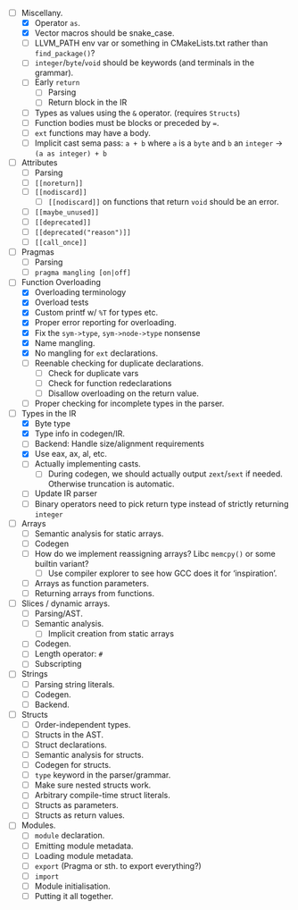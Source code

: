 - [ ] Miscellany.
  - [x] Operator `as`.
  - [x] Vector macros should be snake_case.
  - [ ] LLVM_PATH env var or something in CMakeLists.txt rather than `find_package()`?
  - [ ] `integer`/`byte`/`void` should be keywords (and terminals in the grammar).
  - [ ] Early `return`
    - [ ] Parsing
    - [ ] Return block in the IR
  - [ ] Types as values using the `&` operator. (requires `Structs`)
  - [ ] Function bodies must be blocks or preceded by `=`.
  - [ ] `ext` functions may have a body.
  - [ ] Implicit cast sema pass: `a + b` where `a` is a `byte` and `b` an `integer` -> `(a as integer) + b`
- [ ] Attributes
  - [ ] Parsing
  - [ ] `[[noreturn]]`
  - [ ] `[[nodiscard]]`
      - [ ] `[[nodiscard]]` on functions that return `void` should be an error.
  - [ ] `[[maybe_unused]]`
  - [ ] `[[deprecated]]`
  - [ ] `[[deprecated("reason")]]`
  - [ ] `[[call_once]]`
- [ ] Pragmas
  - [ ] Parsing
  - [ ] `pragma mangling [on|off]`
- [ ] Function Overloading
  - [x] Overloading terminology
  - [x] Overload tests
  - [x] Custom printf w/ `%T` for types etc.
  - [x] Proper error reporting for overloading.
  - [x] Fix the `sym->type`, `sym->node->type` nonsense
  - [x] Name mangling.
  - [x] No mangling for `ext` declarations.
  - [ ] Reenable checking for duplicate declarations.
    - [ ] Check for duplicate vars
    - [ ] Check for function redeclarations
    - [ ] Disallow overloading on the return value.
  - [ ] Proper checking for incomplete types in the parser.
- [ ] Types in the IR
  - [x] Byte type
  - [x] Type info in codegen/IR.
  - [ ] Backend: Handle size/alignment requirements
  - [x] Use eax, ax, al, etc.
  - [ ] Actually implementing casts.
    - [ ] During codegen, we should actually output `zext`/`sext` if needed. Otherwise truncation is automatic.
  - [ ] Update IR parser
  - [ ] Binary operators need to pick return type instead of strictly returning `integer`
- [ ] Arrays
  - [ ] Semantic analysis for static arrays.
  - [ ] Codegen
  - [ ] How do we implement reassigning arrays? Libc `memcpy()` or some builtin variant?
    - [ ] Use compiler explorer to see how GCC does it for ‘inspiration’.
  - [ ] Arrays as function parameters.
  - [ ] Returning arrays from functions.
- [ ] Slices / dynamic arrays.
  - [ ] Parsing/AST.
  - [ ] Semantic analysis.
    - [ ] Implicit creation from static arrays
  - [ ] Codegen.
  - [ ] Length operator: `#`
  - [ ] Subscripting
- [ ] Strings
  - [ ] Parsing string literals.
  - [ ] Codegen.
  - [ ] Backend.
- [ ] Structs
  - [ ] Order-independent types.
  - [ ] Structs in the AST.
  - [ ] Struct declarations.
  - [ ] Semantic analysis for structs.
  - [ ] Codegen for structs.
  - [ ] `type` keyword in the parser/grammar.
  - [ ] Make sure nested structs work.
  - [ ] Arbitrary compile-time struct literals.
  - [ ] Structs as parameters.
  - [ ] Structs as return values.
- [ ] Modules.
  - [ ] `module` declaration.
  - [ ] Emitting module metadata.
  - [ ] Loading module metadata.
  - [ ] `export` (Pragma or sth. to export everything?)
  - [ ] `import`
  - [ ] Module initialisation.
  - [ ] Putting it all together.
